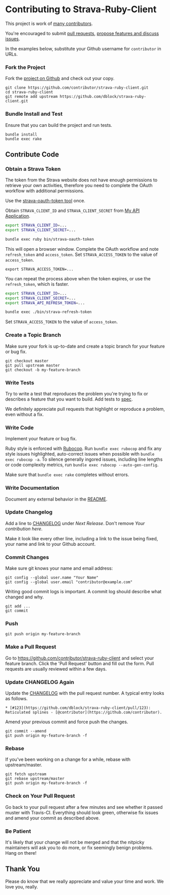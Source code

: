 # Contributing to Strava-Ruby-Client

This project is work of [many contributors](https://github.com/dblock/strava-ruby-client/graphs/contributors).

You're encouraged to submit [pull requests](https://github.com/dblock/strava-ruby-client/pulls), [propose features and discuss issues](https://github.com/dblock/strava-ruby-client/issues).

In the examples below, substitute your Github username for `contributor` in URLs.

### Fork the Project

Fork the [project on Github](https://github.com/dblock/strava-ruby-client) and check out your copy.

```
git clone https://github.com/contributor/strava-ruby-client.git
cd strava-ruby-client
git remote add upstream https://github.com/dblock/strava-ruby-client.git
```

### Bundle Install and Test

Ensure that you can build the project and run tests.

```
bundle install
bundle exec rake
```

## Contribute Code

### Obtain a Strava Token

The token from the Strava website does not have enough permissions to retrieve your own activities, therefore you need to complete the OAuth workflow with additional permissions.

Use the [strava-oauth-token tool](#strava-oauth-token) once.

Obtain `STRAVA_CLIENT_ID` and `STRAVA_CLIENT_SECRET` from [My API Application](https://www.strava.com/settings/api).

```bash
export STRAVA_CLIENT_ID=...
export STRAVA_CLIENT_SECRET=...

bundle exec ruby bin/strava-oauth-token
```

This will open a browser window. Complete the OAuth workflow and note `refresh_token` and `access_token`. Set `STRAVA_ACCESS_TOKEN` to the value of `access_token`.

```
export STRAVA_ACCESS_TOKEN=...
```

You can repeat the process above when the token expires, or use the `refresh_token`, which is faster.

```bash
export STRAVA_CLIENT_ID=...
export STRAVA_CLIENT_SECRET=...
export STRAVA_API_REFRESH_TOKEN=...

bundle exec ./bin/strava-refresh-token
```

Set `STRAVA_ACCESS_TOKEN` to the value of `access_token`.

### Create a Topic Branch

Make sure your fork is up-to-date and create a topic branch for your feature or bug fix.

```
git checkout master
git pull upstream master
git checkout -b my-feature-branch
```

### Write Tests

Try to write a test that reproduces the problem you're trying to fix or describes a feature that you want to build. Add tests to [spec](spec).

We definitely appreciate pull requests that highlight or reproduce a problem, even without a fix.

### Write Code

Implement your feature or bug fix.

Ruby style is enforced with [Rubocop](https://github.com/bbatsov/rubocop). Run `bundle exec rubocop` and fix any style issues highlighted, auto-correct issues when possible with `bundle exec rubocop -a`. To silence generally ingored issues, including line lengths or code complexity metrics, run `bundle exec rubocop --auto-gen-config`.

Make sure that `bundle exec rake` completes without errors.

### Write Documentation

Document any external behavior in the [README](README.md).

### Update Changelog

Add a line to [CHANGELOG](CHANGELOG.md) under *Next Release*. Don't remove *Your contribution here*.

Make it look like every other line, including a link to the issue being fixed, your name and link to your Github account.

### Commit Changes

Make sure git knows your name and email address:

```
git config --global user.name "Your Name"
git config --global user.email "contributor@example.com"
```

Writing good commit logs is important. A commit log should describe what changed and why.

```
git add ...
git commit
```

### Push

```
git push origin my-feature-branch
```

### Make a Pull Request

Go to https://github.com/contributor/strava-ruby-client and select your feature branch. Click the 'Pull Request' button and fill out the form. Pull requests are usually reviewed within a few days.

### Update CHANGELOG Again

Update the [CHANGELOG](CHANGELOG.md) with the pull request number. A typical entry looks as follows.

```
* [#123](https://github.com/dblock/strava-ruby-client/pull/123): Reticulated splines - [@contributor](https://github.com/contributor).
```

Amend your previous commit and force push the changes.

```
git commit --amend
git push origin my-feature-branch -f
```

### Rebase

If you've been working on a change for a while, rebase with upstream/master.

```
git fetch upstream
git rebase upstream/master
git push origin my-feature-branch -f
```

### Check on Your Pull Request

Go back to your pull request after a few minutes and see whether it passed muster with Travis-CI. Everything should look green, otherwise fix issues and amend your commit as described above.

### Be Patient

It's likely that your change will not be merged and that the nitpicky maintainers will ask you to do more, or fix seemingly benign problems. Hang on there!

## Thank You

Please do know that we really appreciate and value your time and work. We love you, really.

